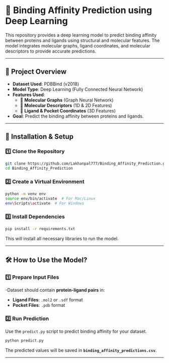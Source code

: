 # 🔬 Binding Affinity Prediction using Deep Learning  

This repository provides a deep learning model to predict binding affinity between proteins and ligands using structural and molecular features. The model integrates molecular graphs, ligand coordinates, and molecular descriptors to provide accurate predictions.  

---

## 📌 Project Overview  

- **Dataset Used**: PDBBind (v2018)  
- **Model Type**: Deep Learning (Fully Connected Neural Network)  
- **Features Used**:  
  - 🧬 **Molecular Graphs** (Graph Neural Network)  
  - 🧪 **Molecular Descriptors** (1D & 2D Features)  
  - 🔬 **Ligand & Pocket Coordinates** (3D Features)  
- **Goal**: Predict the binding affinity between proteins and ligands.  

---

## 🚀 Installation & Setup  

### 1️⃣ Clone the Repository  
```sh
git clone https://github.com/Lakhanpal777/Binding_Affinity_Prediction.git  
cd Binding_Affinity_Prediction  
```

### 2️⃣ Create a Virtual Environment  
```sh
python -m venv env  
source env/bin/activate  # For Mac/Linux  
env\Scripts\activate  # For Windows  
```

### 3️⃣ Install Dependencies  
```sh
pip install -r requirements.txt  
```
This will install all necessary libraries to run the model.  

---

## 🛠️ **How to Use the Model?**  

### 1️⃣ Prepare Input Files  
-Dataset should contain **protein-ligand pairs** in:  
  - **Ligand Files**: `.mol2` or `.sdf` format  
  - **Pocket Files**: `.pdb` format  

### 2️⃣ Run Prediction  
Use the `predict.py` script to predict binding affinity for your dataset.  
```sh
python predict.py  
```
The predicted values will be saved in **`binding_affinity_predictions.csv`**.  

---
